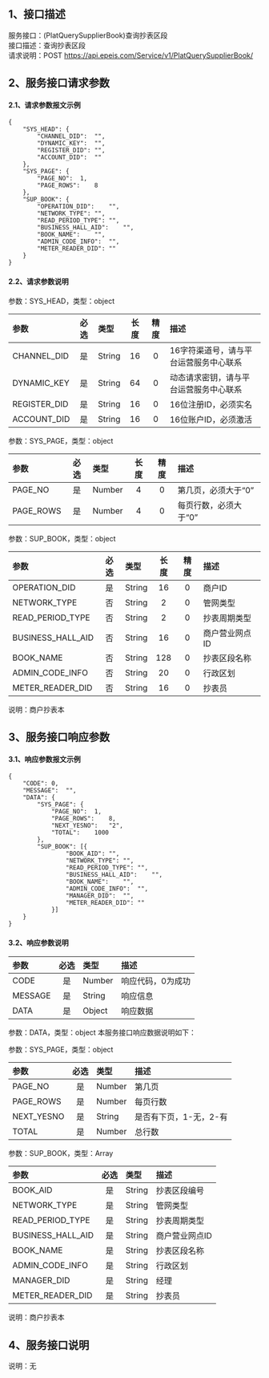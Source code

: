 ## 1、接口描述  
服务接口：(PlatQuerySupplierBook)查询抄表区段  
接口描述：查询抄表区段  
请求说明：POST https://api.epeis.com/Service/v1/PlatQuerySupplierBook/  
  
## 2、服务接口请求参数  
#### 2.1、请求参数报文示例  
~~~  
{
	"SYS_HEAD":	{
		"CHANNEL_DID":	"",
		"DYNAMIC_KEY":	"",
		"REGISTER_DID":	"",
		"ACCOUNT_DID":	""
	},
	"SYS_PAGE":	{
		"PAGE_NO":	1,
		"PAGE_ROWS":	8
	},
	"SUP_BOOK":	{
		"OPERATION_DID":	"",
		"NETWORK_TYPE":	"",
		"READ_PERIOD_TYPE":	"",
		"BUSINESS_HALL_AID":	"",
		"BOOK_NAME":	"",
		"ADMIN_CODE_INFO":	"",
		"METER_READER_DID":	""
	}
}  
~~~  
#### 2.2、请求参数说明  
参数：SYS_HEAD，类型：object  
  
| 参数 | 必选 | 类型 | 长度 | 精度 | 描述 |  
| :----------------- | :----: | :-------- | :----: | :----: | :---------------- |  
| CHANNEL_DID | 是 | String | 16 | 0 | 16字符渠道号，请与平台运营服务中心联系 |  
| DYNAMIC_KEY | 是 | String | 64 | 0 | 动态请求密钥，请与平台运营服务中心联系 |  
| REGISTER_DID      |  是  | String   | 16 | 0 | 16位注册ID，必须实名 |  
| ACCOUNT_DID       |  是  | String   | 16 | 0 | 16位账户ID，必须激活 |  
  
参数：SYS_PAGE，类型：object  
  
| 参数 | 必选 | 类型 | 长度 | 精度 | 描述 |  
| :----------------- | :----: | :-------- | :----: | :----: | :---------------- |  
| PAGE_NO       |  是  | Number   | 4 | 0 | 第几页，必须大于“0” |  
| PAGE_ROWS     |  是  | Number   | 4 | 0 | 每页行数，必须大于“0” |  
  
参数：SUP_BOOK，类型：object  
  
| 参数              | 必选 | 类型     | 长度 | 精度 | 描述             |  
| :----------------- | :----: | :-------- | :----: | :----: | :---------------- |  
| OPERATION_DID |  是  | String   | 16 | 0 | 商户ID |  
| NETWORK_TYPE |  否  | String   | 2 | 0 | 管网类型 |  
| READ_PERIOD_TYPE |  否  | String   | 2 | 0 | 抄表周期类型 |  
| BUSINESS_HALL_AID |  否  | String   | 16 | 0 | 商户营业网点ID |  
| BOOK_NAME |  否  | String   | 128 | 0 | 抄表区段名称 |  
| ADMIN_CODE_INFO |  否  | String   | 20 | 0 | 行政区划 |  
| METER_READER_DID |  否  | String   | 16 | 0 | 抄表员 |  
  
说明：商户抄表本  
  
## 3、服务接口响应参数  
#### 3.1、响应参数报文示例  
~~~  
{
	"CODE":	0,
	"MESSAGE":	"",
	"DATA":	{
		"SYS_PAGE":	{
			"PAGE_NO":	1,
			"PAGE_ROWS":	8,
			"NEXT_YESNO":	"2",
			"TOTAL":	1000
		},
		"SUP_BOOK":	[{
				"BOOK_AID":	"",
				"NETWORK_TYPE":	"",
				"READ_PERIOD_TYPE":	"",
				"BUSINESS_HALL_AID":	"",
				"BOOK_NAME":	"",
				"ADMIN_CODE_INFO":	"",
				"MANAGER_DID":	"",
				"METER_READER_DID":	""
			}]
	}
}  
~~~  
#### 3.2、响应参数说明  
  
| 参数              | 必选 | 类型     | 描述             |  
| :----------------- | :----: | :-------- | :---------------- |  
| CODE | 是 | Number | 响应代码，0为成功 |  
| MESSAGE | 是 | String | 响应信息 |  
| DATA | 是 | Object | 响应数据 |  
  
参数：DATA，类型：object 本服务接口响应数据说明如下：  
  
参数：SYS_PAGE，类型：object  
  
| 参数              | 必选 | 类型     | 描述             |  
| :----------------- | :----: | :-------- | :---------------- |  
| PAGE_NO       |  是  | Number   | 第几页 |  
| PAGE_ROWS     |  是  | Number   | 每页行数 |  
| NEXT_YESNO    |  是  | String   | 是否有下页，1-无，2-有 |  
| TOTAL         |  是  | Number   | 总行数 |  
  
参数：SUP_BOOK，类型：Array  
  

| 参数              | 必选 | 类型     | 描述             |  
| :----------------- | :----: | :-------- | :---------------- |  
| BOOK_AID |  是  | String   | 抄表区段编号 |  
| NETWORK_TYPE |  是  | String   | 管网类型 |  
| READ_PERIOD_TYPE |  是  | String   | 抄表周期类型 |  
| BUSINESS_HALL_AID |  是  | String   | 商户营业网点ID |  
| BOOK_NAME |  是  | String   | 抄表区段名称 |  
| ADMIN_CODE_INFO |  是  | String   | 行政区划 |  
| MANAGER_DID |  是  | String   | 经理 |  
| METER_READER_DID |  是  | String   | 抄表员 |  
  
说明：商户抄表本  
## 4、服务接口说明  
说明：无  
